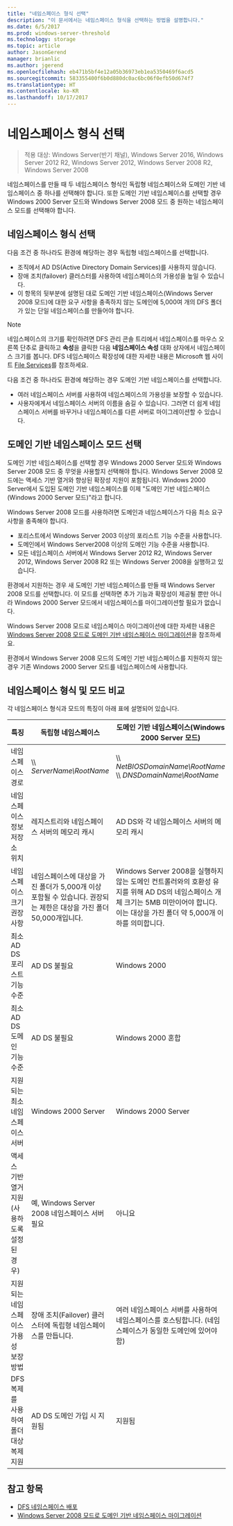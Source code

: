```yaml
---
title: "네임스페이스 형식 선택"
description: "이 문서에서는 네임스페이스 형식을 선택하는 방법을 설명합니다."
ms.date: 6/5/2017
ms.prod: windows-server-threshold
ms.technology: storage
ms.topic: article
author: JasonGerend
manager: brianlic
ms.author: jgerend
ms.openlocfilehash: eb471b5bf4e12a05b36973eb1ea5350469f6acd5
ms.sourcegitcommit: 583355400f6b0d880dc0ac6bc06f0efb50d674f7
ms.translationtype: HT
ms.contentlocale: ko-KR
ms.lasthandoff: 10/17/2017
---
```

# <a name="choose-a-namespace-type"></a>네임스페이스 형식 선택

> 적용 대상: Windows Server(반기 채널), Windows Server 2016, Windows Server 2012 R2, Windows Server 2012, Windows Server 2008 R2, Windows Server 2008

네임스페이스를 만들 때 두 네임스페이스 형식인 독립형 네임스페이스와 도메인 기반 네임스페이스 중 하나를 선택해야 합니다. 또한 도메인 기반 네임스페이스를 선택할 경우 Windows 2000 Server 모드와 Windows Server 2008 모드 중 원하는 네임스페이스 모드를 선택해야 합니다.

## <a name="choosing-a-namespace-type"></a>네임스페이스 형식 선택

다음 조건 중 하나라도 환경에 해당하는 경우 독립형 네임스페이스를 선택합니다.

-   조직에서 AD DS(Active Directory Domain Services)를 사용하지 않습니다.
-   장애 조치(failover) 클러스터를 사용하여 네임스페이스의 가용성을 높일 수 있습니다.
-   이 항목의 뒷부분에 설명된 대로 도메인 기반 네임스페이스(Windows Server 2008 모드)에 대한 요구 사항을 충족하지 않는 도메인에 5,000여 개의 DFS 폴더가 있는 단일 네임스페이스를 만들어야 합니다.

> [!NOTE]
> 네임스페이스의 크기를 확인하려면 DFS 관리 콘솔 트리에서 네임스페이스를 마우스 오른쪽 단추로 클릭하고 **속성**을 클릭한 다음 **네임스페이스 속성** 대화 상자에서 네임스페이스 크기를 봅니다. DFS 네임스페이스 확장성에 대한 자세한 내용은 Microsoft 웹 사이트 [File Services](https://technet.microsoft.com/library/cc771548.aspx)를 참조하세요.

다음 조건 중 하나라도 환경에 해당하는 경우 도메인 기반 네임스페이스를 선택합니다.

-   여러 네임스페이스 서버를 사용하여 네임스페이스의 가용성을 보장할 수 있습니다.
-   사용자에게서 네임스페이스 서버의 이름을 숨길 수 있습니다. 그러면 더 쉽게 네임스페이스 서버를 바꾸거나 네임스페이스를 다른 서버로 마이그레이션할 수 있습니다.

## <a name="choosing-a-domain-based-namespace-mode"></a>도메인 기반 네임스페이스 모드 선택

도메인 기반 네임스페이스를 선택할 경우 Windows 2000 Server 모드와 Windows Server 2008 모드 중 무엇을 사용할지 선택해야 합니다. Windows Server 2008 모드에는 액세스 기반 열거와 향상된 확장성 지원이 포함됩니다. Windows 2000 Server에서 도입된 도메인 기반 네임스페이스를 이제 "도메인 기반 네임스페이스(Windows 2000 Server 모드)"라고 합니다.

Windows Server 2008 모드를 사용하려면 도메인과 네임스페이스가 다음 최소 요구 사항을 충족해야 합니다.

-   포리스트에서 Windows Server 2003 이상의 포리스트 기능 수준을 사용합니다.
-   도메인에서 Windows Server2008 이상의 도메인 기능 수준을 사용합니다.
-   모든 네임스페이스 서버에서 Windows Server 2012 R2, Windows Server 2012, Windows Server 2008 R2 또는 Windows Server 2008을 실행하고 있습니다.

환경에서 지원하는 경우 새 도메인 기반 네임스페이스를 만들 때 Windows Server 2008 모드를 선택합니다. 이 모드를 선택하면 추가 기능과 확장성이 제공될 뿐만 아니라 Windows 2000 Server 모드에서 네임스페이스를 마이그레이션할 필요가 없습니다.

Windows Server 2008 모드로 네임스페이스 마이그레이션에 대한 자세한 내용은 [Windows Server 2008 모드로 도메인 기반 네임스페이스 마이그레이션](migrate-a-domain-based-namespace-to-windows-server-2008-mode.md)을 참조하세요.

환경에서 Windows Server 2008 모드의 도메인 기반 네임스페이스를 지원하지 않는 경우 기존 Windows 2000 Server 모드를 네임스페이스에 사용합니다.

## <a name="comparing-namespace-types-and-modes"></a>네임스페이스 형식 및 모드 비교

각 네임스페이스 형식과 모드의 특징이 아래 표에 설명되어 있습니다.

|특징|독립형 네임스페이스|도메인 기반 네임스페이스(Windows 2000 Server 모드) |도메인 기반 네임스페이스(Windows Server 2008 모드) | 
|---|---|---|---|
|네임스페이스 경로|\\\ *ServerName\RootName* |\\\ *NetBIOSDomainName\RootName* <br />\\\ *DNSDomainName\RootName*|\\\ *NetBIOSDomainName\RootName* <br /> \\\ *DNSDomainName\RootName*|
|네임스페이스 정보 저장소 위치|레지스트리와 네임스페이스 서버의 메모리 캐시|AD DS와 각 네임스페이스 서버의 메모리 캐시|AD DS와 각 네임스페이스 서버의 메모리 캐시|
|네임스페이스 크기 권장 사항|네임스페이스에 대상을 가진 폴더가 5,000개 이상 포함될 수 있습니다. 권장되는 제한은 대상을 가진 폴더 50,000개입니다.|Windows Server 2008을 실행하지 않는 도메인 컨트롤러와의 호환성 유지를 위해 AD DS의 네임스페이스 개체 크기는 5MB 미만이어야 합니다. 이는 대상을 가진 폴더 약 5,000개 이하를 의미합니다.|네임스페이스에 대상을 가진 폴더가 5,000개 이상 포함될 수 있습니다. 권장되는 제한은 대상을 가진 폴더 50,000개입니다. |
|최소 AD DS 포리스트 기능 수준|AD DS 불필요|Windows 2000|Windows Server 2003|
|최소 AD DS 도메인 기능 수준|AD DS 불필요|Windows 2000 혼합|Windows Server 2008|
|지원되는 최소 네임스페이스 서버|Windows 2000 Server|Windows 2000 Server|Windows Server 2008|
|액세스 기반 열거 지원(사용하도록 설정된 경우)|예, Windows Server 2008 네임스페이스 서버 필요|아니요|예|
|지원되는 네임스페이스 가용성 보장 방법|장애 조치(Failover) 클러스터에 독립형 네임스페이스를 만듭니다.|여러 네임스페이스 서버를 사용하여 네임스페이스를 호스팅합니다. (네임스페이스가 동일한 도메인에 있어야 함)|여러 네임스페이스 서버를 사용하여 네임스페이스를 호스팅합니다. (네임스페이스가 동일한 도메인에 있어야 함)|
|DFS 복제를 사용하여 폴더 대상 복제 지원|AD DS 도메인 가입 시 지원됨|지원됨|지원됨|

## <a name="see-also"></a>참고 항목

-   [DFS 네임스페이스 배포](deploying-dfs-namespaces.md)
-   [Windows Server 2008 모드로 도메인 기반 네임스페이스 마이그레이션](migrate-a-domain-based-namespace-to-windows-server-2008-mode.md)


